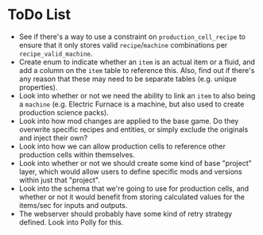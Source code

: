 ToDo  List
=====

* See if there's a way to use a constraint on `production_cell_recipe` to ensure that it only stores valid `recipe`/`machine` combinations per `recipe_valid_machine`.
* Create enum to indicate whether an `item` is an actual item or a fluid, and add a column on the `item` table to reference this. Also, find out if there's any reason that these may need to be separate tables (e.g. unique properties).
* Look into whether or not we need the ability to link an `item` to also being a `machine` (e.g. Electric Furnace is a machine, but also used to create production science packs).
* Look into how mod changes are applied to the base game. Do they overwrite specific recipes and entities, or simply exclude the originals and inject their own?
* Look into how we can allow production cells to reference other production cells within themselves.
* Look into whether or not we should create some kind of base "project" layer, which would allow users to define specific mods and versions within just that "project".
* Look into the schema that we're going to use for production cells, and whether or not it would benefit from storing calculated values for the items/sec for inputs and outputs.
* The webserver should probably have some kind of retry strategy defined. Look into Polly for this.
